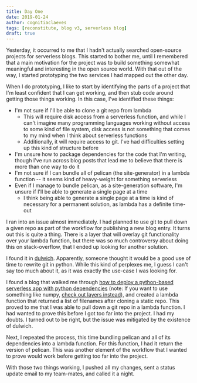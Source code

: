 ```yaml
---
title: Day One
date: 2019-01-24
author: cognitiaclaeves
tags: [reconstitute, blog v3, serverless blog]
draft: true
---
```


Yesterday, it occurred to me that I hadn't actually searched open-source projects for serverless blogs. This started to bother me, until I remembered that a main motivation for the project was to build something somewhat meaningful and interesting in the open source world. With that out of the way, I started prototyping the two services I had mapped out the other day.

When I do prototyping, I like to start by identifying the parts of a project that I'm least confident that I can get working, and then stub code around getting those things working. In this case, I've identified these things:

- I'm not sure if I'll be able to clone a git repo from lambda
	- This will require disk access from a serverless function, and while I can't imagine many programming languages working without access to some kind of file system, disk access is not something that comes to my mind when I think about serverless functions
	- Additionally, it will require access to git. I've had difficulties setting up this kind of structure before
- I'm unsure how to package dependencies for the code that I'm writing, though I've run across blog posts that lead me to believe that there is more than one way to do it
- I'm not sure if I can bundle all of pelican (the site-generator) in a lambda function -- it seems kind of heavy-weight for something serverless
- Even if I manage to bundle pelican, as a site-generation software, I'm unsure if I'll be able to generate a single page at a time 
	- I think being able to generate a single page at a time is kind of necessary for a permanent solution, as lambda has a definite time-out

I ran into an issue almost immediately. I had planned to use git to pull down a given repo as part of the workflow for publishing a new blog entry. It turns out this is quite a thing. There is a layer that will overlay git functionality over your lambda function, but there was so much controversy about doing this on stack-overflow, that I ended up looking for another solution.

I found it in [dulwich](https://www.dulwich.io/). Apparently, someone thought it would be a good use of time to rewrite git in python. While this kind of perplexes me, I guess I can't say too much about it, as it was exactly the use-case I was looking for.

I found a blog that walked me through [how to deploy a python-based serverless app with python dependencies](https://serverless.com/blog/serverless-python-packaging/) (note: If you want to use something like numpy, [check out layers instead](https://serverless.com/blog/publish-aws-lambda-layers-serverless-framework/)), and created a lambda function that returned a list of filenames after cloning a static repo. This proved to me that I was able to pull down a git repo in a lambda function. I had wanted to prove this before I got too far into the project. I had my doubts. I turned out to be right, but the issue was mitigated by the existence of dulwich.

Next, I repeated the process, this time bundling pelican and all of its dependencies into a lambda function. For this function, I had it return the version of pelican. This was another element of the workflow that I wanted to prove would work before getting too far into the project.

With those two things working, I pushed all my changes, sent a status update email to my team-mates, and called it a night.

<!--stackedit_data:
eyJoaXN0b3J5IjpbMTk2NzY1NzE4NCwxOTExOTE4MTc2LDE5MD
IxODE0NjgsODkzMTEzOTUyXX0=
-->

